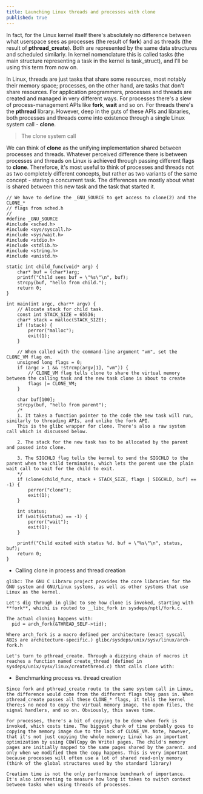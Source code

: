 ```yaml
---
title: Launching Linux threads and processes with clone
published: true
---
```


In fact, for the Linux kernel itself there's absolutely no difference between what userspace sees as processes (the result of **fork**) and as threads (the result of **pthread_create**). Both are represented by the same data structures and scheduled similarly. In kernel nomenclature this is called tasks (the main structure representing a task in the kernel is task_struct), and I'll be using this term from now on.

In Linux, threads are just tasks that share some resources, most notably their memory space; processes, on the other hand, are tasks that don't share resources. For application programmers, processes and threads are created and managed in very different ways. For processes there's a slew of process-management APIs like **fork**, **wait** and so on. For threads there's the **pthread** library. However, deep in the guts of these APIs and libraries, both processes and threads come into existence through a single Linux system call - **clone**.

> The clone system call 

We can think of **clone** as the unifying implementation shared between processes and threads. Whatever perceived difference there is between processes and threads on Linux is achieved through passing different flags to **clone**. Thereforce, it's most useful to think of processes and threads not as two completely different concepts, but rather as two variants of the same concept - staring a concurrent task. The differences are mostly about what is shared between this new task and the task that started it.

```
// We have to define the _GNU_SOURCE to get access to clone(2) and the CLONE_* 
// flags from sched.h 
// 
#define _GNU_SOURCE 
#include <sched.h>
#include <sys/syscall.h>
#include <sys/wait.h>
#include <stdio.h>
#include <stdlib.h>
#include <string.h>
#include <unistd.h>

static int child_func(void* arg) {
    char* buf = (char*)arg;
    printf("Child sees buf = \"%s\"\n", buf);
    strcpy(buf, "hello from child.");
    return 0;
}

int main(int argc, char** argv) {
    // Alocate stack for child task.
    const int STACK_SIZE = 65536;
    char* stack = malloc(STACK_SIZE);
    if (!stack) {
        perror("malloc");
        exit(1);
    }

    // When called with the command-line argument "vm", set the CLONE_VM flag on.
    unsigned long flags = 0; 
    if (argc > 1 && !strcmp(argv[1], "vm")) {
        // CLONE_VM flag tells clone to share the virtual memory between the calling task and the new task clone is about to create
        flags |= CLONE_VM;
    }

    char buf[100];
    strcpy(buf, "hello from parent");
    /*
    1. It takes a function pointer to the code the new task will run, similarly to threading APIs, and unlike the fork API.
    This is the glibc wrapper for clone. There's also a raw system call which is discussed below.

    2. The stack for the new task has to be allocated by the parent and passed into clone.

    3. The SIGCHLD flag tells the kernel to send the SIGCHLD to the parent when the child terminates, which lets the parent use the plain wait call to wait for the child to exit.
    */
    if (clone(child_func, stack + STACK_SIZE, flags | SIGCHLD, buf) == -1) {
        perror("clone");
        exit(1);
    }

    int status; 
    if (wait(&status) == -1) {
        perror("wait");
        exit(1);
    }

    printf("Child exited with status %d. buf = \"%s\"\n", status, buf);
    return 0;
}
```

* Calling clone in process and thread creation 

```
glibc: The GNU C Libraru project provides the core libraries for the GNU system and GNU/Linux systems, as well as other systems that use Linux as the kernel. 

Let's dig through in glibc to see how clone is invoked, starting with **fork**, whichi is routed to __libc_fork in sysdeps/nptl/fork.c. 

The actual cloning happens with:
  pid = arch_fork(&THREAD_SELF->tid);

Where arch_fork is a macro defined per architecture (exact syscall ABIs are architecture-specific.) glibc/sysdeps/unix/sysv/linux/arch-fork.h 

Let's turn to pthread_create. Through a dizzying chain of macros it reaches a function named create_thread (defined in sysdeps/unix/sysv/linux/createthread.c) that calls clone with:
```

* Benchmarking process vs. thread creation 

```
Since fork and pthread_create route to the same system call in Linux, the difference would come from the different flags they pass in. When pthread_create passes all these CLONE_* flags, it tells the kernel there;s no need to copy the virtual memory image, the open files, the signal handlers, and so on. Obviously, this saves time.

For processes, there's a bit of copying to be done when fork is invoked, which costs time. The biggest chunk of time probably goes to copying the memory image due to the lack of CLONE_VM. Note, however, that it's not just copying the whole memory; Linux has an important optimization by using COW(Copy On Write) pages. The child's memory pages are initially mapped to the same pages shared by the parent. and only when we modified them the copy happens. This is very important because processes will often use a lot of shared read-only memory (think of the global structures used by the standard library)

Creation time is not the only performance benchmark of importance. It's also interesting to measure how long it takes to switch context between tasks when using threads of processes.
```
